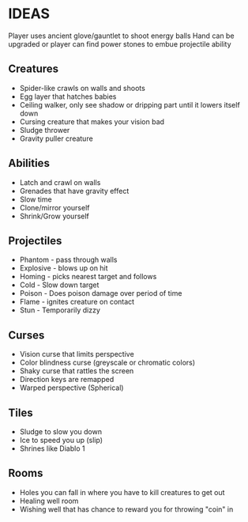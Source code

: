 # IDEAS

Player uses ancient glove/gauntlet to shoot energy balls
Hand can be upgraded or player can find power stones to embue projectile ability

## Creatures

- Spider-like crawls on walls and shoots
- Egg layer that hatches babies
- Ceiling walker, only see shadow or dripping part until it lowers itself down
- Cursing creature that makes your vision bad
- Sludge thrower
- Gravity puller creature

## Abilities

- Latch and crawl on walls
- Grenades that have gravity effect
- Slow time
- Clone/mirror yourself
- Shrink/Grow yourself

## Projectiles

- Phantom - pass through walls
- Explosive - blows up on hit
- Homing - picks nearest target and follows
- Cold - Slow down target
- Poison - Does poison damage over period of time
- Flame - ignites creature on contact
- Stun - Temporarily dizzy

## Curses

- Vision curse that limits perspective
- Color blindness curse (greyscale or chromatic colors)
- Shaky curse that rattles the screen
- Direction keys are remapped
- Warped perspective (Spherical)

## Tiles

- Sludge to slow you down
- Ice to speed you up (slip)
- Shrines like Diablo 1

## Rooms

- Holes you can fall in where you have to kill creatures to get out
- Healing well room
- Wishing well that has chance to reward you for throwing "coin" in
